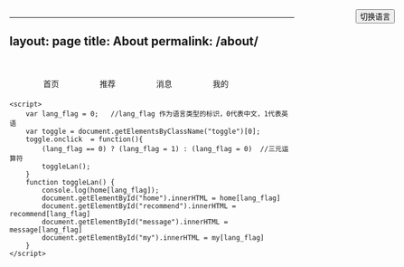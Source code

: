  ---
layout: page
title: About
permalink: /about/
---

<html lang="en">
<head>
    <meta charset="UTF-8">
    <meta http-equiv="X-UA-Compatible" content="IE=edge">
    <meta name="viewport" content="width=device-width, initial-scale=1.0">
    <title>中英转换</title>
    <script type="text/javascript" src="js/language.js"></script>
    <style>
        .bar{list-style:none; display: flex;padding-top: 30px;}
        .bar li {width: 100px;height: 30px; text-align: center; line-height: 30px; transition: 0.3s;}
        .bar li:hover{background-color: #ccc;}
        .toggle{position: absolute; top: 50px; right: 50px;}
    </style>
</head>
<body>
    <ul class="bar">
        <li id="home">首页</li>
        <li id="recommend">推荐</li>
        <li id="message">消息</li>
        <li id="my">我的</li>
    </ul>
    <button type="button" class="toggle">切换语言</button>
    
    <script>
        var lang_flag = 0;   //lang_flag 作为语言类型的标识，0代表中文，1代表英语
        var toggle = document.getElementsByClassName("toggle")[0];
        toggle.onclick  = function(){
            (lang_flag == 0) ? (lang_flag = 1) : (lang_flag = 0)  //三元运算符
            toggleLan();
        }
        function toggleLan() {
            console.log(home[lang_flag]);
            document.getElementById("home").innerHTML = home[lang_flag]
            document.getElementById("recommend").innerHTML = recommend[lang_flag]
            document.getElementById("message").innerHTML = message[lang_flag]
            document.getElementById("my").innerHTML = my[lang_flag]
        }
    </script>
</body>
</html>
